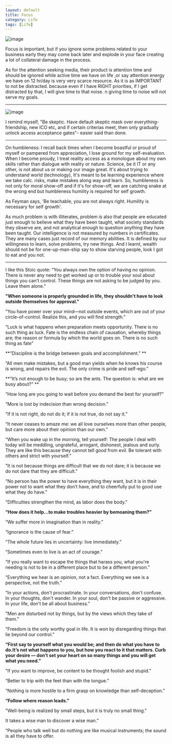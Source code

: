 ```yaml
---
layout: default
title: Focus
category: Life
tags: [Life]
---
```


![image](https://github.com/sbibek086/write-the-docs/assets/11883023/b45ec651-f449-4f59-ad95-6306ec00da48)

Focus is important, but if you ignore some problems related to your business early they may come back later and explode in your face creating a lot of collateral damage in the process.

As for the attention seeking media, their product is attention time and should be ignored while active time we have on life ,or say attention energy we have on 12 hr/day is very very scarce resource. As it is as IMPORTANT to not be distracted. because even if I have RIGHT priorities, if I get distracted by that, I will give time to that noise.
n giving time to noise will not serve my goals.

---
![image](https://github.com/sbibek086/write-the-docs/assets/11883023/6e3bd964-12ee-4151-be35-a9c3a805b83f)

I remind myself, "Be skeptic. Have default skeptic mask over everything- friendship, new ICO etc, and if certain criterias meet, then only gradually unlock access acceptance gates"- easier said than done.

---
On humbleness:
I recall back times when I become boastful or proud of myself or pampered from appreciation, I lose ground for my self-evaluation. When I become proudy, I treat reality access as a monologue about my own skills rather than dialogue with reality or nature.
Science, be it IT or any other, is not about us or making our image great. It's about trying to understand world (technology), It's meant to be learning experience where we take calc. risks, make mistakes along way and learn.
So, humbleness is not only for moral show-off and if it's for show-off, we are catching snake at the wrong end but humbleness humility is required for self growth. 

As Feyman says, 'Be teachable, you are not always right. Humility is necessary for self growth'.

As much problem is with illiterates, problem is also that people are educated just enough to believe what they have been taught, what society standards they observe are, and not analytical enough to question anything they have been taught.
Our intelligence is not measured by numbers in certificates. They are many cases just record of our memory abilities. It is defined by our willingness to learn, solve problems, try new things.
And I learnt, wealth should not be for one-up-man-ship say to show starving people, look I got to eat and you not.

---
I like this Stoic quote:
“You always own the option of having no opinion. There is never any need to get worked up or to trouble your soul about things you can't control. These things are not asking to be judged by you. Leave them alone.”

**"When someone is properly grounded in life, they shouldn't have to look outside themselves for approval."**

"You have power over your mind—not outside events, which are out of your circle-of-control. Realize this, and you will find strength.” 

“Luck is what happens when preparation meets opportunity. There is no such thing as luck.
Fate is the endless chain of causation, whereby things are; the reason or formula by which the world goes on. There is no such thing as fate”

**“Discipline is the bridge between goals and accomplishment.” **

“All men make mistakes, but a good man yields when he knows his course is wrong, and repairs the evil. The only crime is pride and self-ego.” 

**“It’s not enough to be busy; so are the ants. The question is: what are we busy about?” **

“How long are you going to wait before you demand the best for yourself?”

“More is lost by indecision than wrong decision.”

"If it is not right, do not do it; if it is not true, do not say it.”

“It never ceases to amaze me: we all love ourselves more than other people, but care more about their opinion than our own.”

“When you wake up in the morning, tell yourself: The people I deal with today will be meddling, ungrateful, arrogant, dishonest, jealous and surly. They are like this because they cannot tell good from evil.
Be tolerant with others and strict with yourself.”

"It is not because things are difficult that we do not dare; it is because we do not dare that they are difficult."

“No person has the power to have everything they want, but it is in their power not to want what they don’t have, and to cheerfully put to good use what they do have.”

"Difficulties strengthen the mind, as labor does the body."

**“How does it help…to make troubles heavier by bemoaning them?”**

“We suffer more in imagination than in reality.”

“Ignorance is the cause of fear.”

“The whole future lies in uncertainty: live immediately.”

“Sometimes even to live is an act of courage.”

“If you really want to escape the things that harass you, what you're needing is not to be in a different place but to be a different person.”

“Everything we hear is an opinion, not a fact. Everything we see is a perspective, not the truth.”

“In your actions, don't procrastinate. In your conversations, don't confuse. In your thoughts, don't wander. In your soul, don't be passive or aggressive. In your life, don't be all about business.”

"Men are disturbed not by things, but by the views which they take of them."

"Freedom is the only worthy goal in life. It is won by disregarding things that lie beyond our control."

**“First say to yourself what you would be; and then do what you have to do.It’s not what happens to you, but how you react to it that matters. Curb your desire — don’t set your heart on so many things and you will get what you need.”**

"If you want to improve, be content to be thought foolish and stupid."

“Better to trip with the feet than with the tongue.”

“Nothing is more hostile to a firm grasp on knowledge than self-deception.”

**“Follow where reason leads.”**

"Well-being is realized by small steps, but it is truly no small thing."

It takes a wise man to discover a wise man.”

“People who talk well but do nothing are like musical instruments; the sound is all they have to offer.
